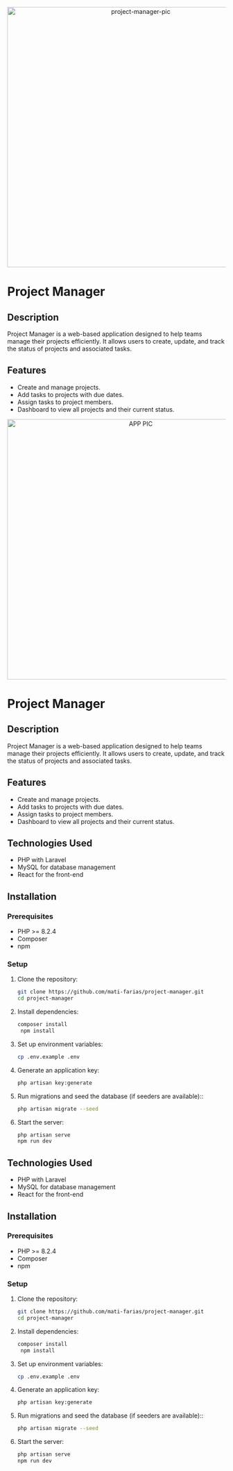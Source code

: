 <p align="center"><img src="storage\app\public\Dashboard-project-manager.png" width="600" alt="project-manager-pic"></p>

# Project Manager

## Description
Project Manager is a web-based application designed to help teams manage their projects efficiently. It allows users to create, update, and track the status of projects and associated tasks.

## Features
- Create and manage projects.
- Add tasks to projects with due dates.
- Assign tasks to project members.
- Dashboard to view all projects and their current status.
<p align="center"><img src="storage\app\public\Dashboard-project-manager.png" width="600" alt="APP PIC"></p>

# Project Manager

## Description
Project Manager is a web-based application designed to help teams manage their projects efficiently. It allows users to create, update, and track the status of projects and associated tasks.

## Features
- Create and manage projects.
- Add tasks to projects with due dates.
- Assign tasks to project members.
- Dashboard to view all projects and their current status.

## Technologies Used
- PHP with Laravel
- MySQL for database management
- React for the front-end

## Installation

### Prerequisites
- PHP >= 8.2.4
- Composer
- npm

### Setup
1. Clone the repository:
   ```bash
   git clone https://github.com/mati-farias/project-manager.git
   cd project-manager
   ```
2. Install dependencies:
   ```bash
   composer install
    npm install
   ```
3. Set up environment variables:
   ```bash
   cp .env.example .env
   ```
4. Generate an application key:
   ```bash
   php artisan key:generate
   ```
5. Run migrations and seed the database (if seeders are available)::
   ```bash
   php artisan migrate --seed
   ```
6. Start the server:
   ```bash
   php artisan serve
   npm run dev
   ```


## Technologies Used
- PHP with Laravel
- MySQL for database management
- React for the front-end

## Installation

### Prerequisites
- PHP >= 8.2.4
- Composer
- npm

### Setup
1. Clone the repository:
   ```bash
   git clone https://github.com/mati-farias/project-manager.git
   cd project-manager
   ```
2. Install dependencies:
   ```bash
   composer install
    npm install
   ```
3. Set up environment variables:
   ```bash
   cp .env.example .env
   ```
4. Generate an application key:
   ```bash
   php artisan key:generate
   ```
5. Run migrations and seed the database (if seeders are available)::
   ```bash
   php artisan migrate --seed
   ```
6. Start the server:
   ```bash
   php artisan serve
   npm run dev
   ```

